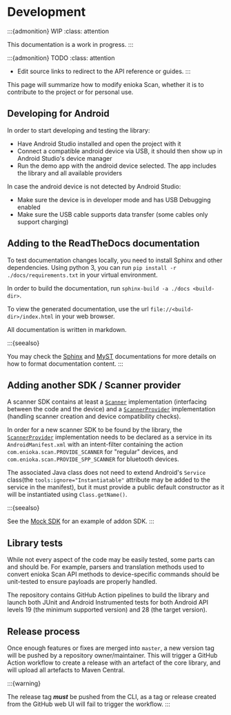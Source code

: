 # Development

:::{admonition} WIP
:class: attention

This documentation is a work in progress.
:::

:::{admonition} TODO
:class: attention

* Edit source links to redirect to the API reference or guides.
:::

This page will summarize how to modify enioka Scan, whether it is to contribute to the project or
for personal use.

## Developing for Android

In order to start developing and testing the library:
- Have Android Studio installed and open the project with it
- Connect a compatible android device via USB, it should then show up in Android Studio's device
  manager
- Run the demo app with the android device selected. The app includes the library and all available
  providers

In case the android device is not detected by Android Studio:
- Make sure the device is in developer mode and has USB Debugging enabled
- Make sure the USB cable supports data transfer (some cables only support charging)

## Adding to the ReadTheDocs documentation

To test documentation changes locally, you need to install Sphinx and other dependencies. Using 
python 3, you can run `pip install -r ./docs/requirements.txt` in your virtual environment.

In order to build the documentation, run `sphinx-build -a ./docs <build-dir>`.

To view the generated documentation, use the url `file://<build-dir>/index.html` in your web
browser.

All documentation is written in markdown. 

:::{seealso}

You may check the 
[Sphinx](https://www.sphinx-doc.org/en/master/index.html) and 
[MyST](https://myst-parser.readthedocs.io/en/latest/index.html) documentations for more details on 
how to format documentation content. 
:::

## Adding another SDK / Scanner provider

A scanner SDK contains at least a [`Scanner`][scanner-api] implementation (interfacing between the 
code and the device) and a [`ScannerProvider`][scanner-provider-api] implementation (handling 
scanner creation and device compatibility checks).

In order for a new scanner SDK to be found by the library, the 
[`ScannerProvider`][scanner-provider-api] implementation needs to be declared as a service in its 
`AndroidManifest.xml` with an intent-filter containing the action `com.enioka.scan.PROVIDE_SCANNER`
for "regular" devices, and `com.enioka.scan.PROVIDE_SPP_SCANNER` for bluetooth devices.

The associated Java class does not need to extend Android's `Service` class(the 
`tools:ignore="Instantiatable"` attribute may be added to the service in the manifest), 
but it must provide a public default constructor as it will be instantiated using `Class.getName()`.

:::{seealso}

See the [Mock SDK][mock-sdk] for an example of addon SDK. 
:::

## Library tests

While not every aspect of the code may be easily tested, some parts can and should be. For example,
parsers and translation methods used to convert enioka Scan API methods to device-specific commands
should be unit-tested to ensure payloads are properly handled.

The repository contains GitHub Action pipelines to build the library and launch both JUnit and
Android Instrumented tests for both Android API levels 19 (the minimum supported version) and 28
(the target version). 

## Release process

Once enough features or fixes are merged into `master`, a new version tag will be pushed by a 
repository owner/maintainer. This will trigger a GitHub Action workflow to create a release with an
artefact of the core library, and will upload all artefacts to Maven Central.

:::{warning}

The release tag ***must*** be pushed from the CLI, as a tag or release created from the
GitHub web UI will fail to trigger the workflow.
:::

[mock-sdk]: https://github.com/enioka-Haute-Couture/enioka_scan/blob/master/enioka_scan_mock
[scanner-api]: https://github.com/enioka-Haute-Couture/enioka_scan/blob/master/enioka_scan/src/main/java/com/enioka/scanner/api/Scanner.java
[scanner-provider-api]: https://github.com/enioka-Haute-Couture/enioka_scan/blob/master/enioka_scan/src/main/java/com/enioka/scanner/api/ScannerProvider.java
